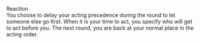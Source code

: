 Reaction<br>You choose to delay your acting precedence during the round to let someone else go first. When it is your time to act, you specify who will get to act before you. The next round, you are back at your normal place in the acting order.